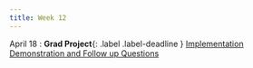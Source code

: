 ```yaml
---
title: Week 12
---
```


April 18
: **Grad Project**{: .label .label-deadline } [Implementation Demonstration and Follow up Questions](gradproject#implementation-demonstration-and-followup-questions)   

